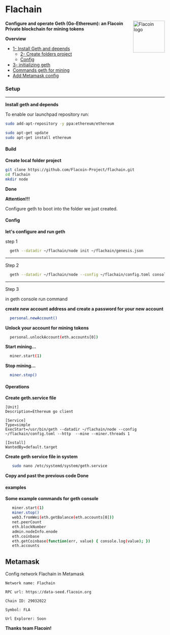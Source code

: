 # Flachain

<p><img src="https://avatars.githubusercontent.com/u/57708417?s=96&v=4" alt="Flacoin logo" title="Minig Flachain" align="right" height="100" /></p>


**Configure and operate Geth (Go-Ethereum): an Flacoin Private blockchain for mining tokens**


**Overview**
  - [1- Install Geth and depends](#setup)
    - [2- Create folders project](#build)
    - [Config](#config)
  - [3- initializing geth](#operations)
  - [Commands geth for mining](#examples)
  - [Add Metamask config](#metamask)

### Setup
--------------

**Install geth and depends**

To enable our launchpad repository run:

```bash
sudo add-apt-repository -y ppa:ethereum/ethereum
```
```bash
sudo apt-get update
sudo apt-get install ethereum
```

#### Build

**Create local folder project**

```bash
git clone https://github.com/Flacoin-Project/flachain.git
cd flachain
mkdir node
```
**Done**


**Attention!!!**

Configure geth to boot into the folder we just created.

#### Config

**let's configure and run geth**

step 1

```bash
  geth --datadir ~/flachain/node init ~/flachain/genesis.json
```

-------------------------------

Step 2

```bash
  geth --datadir ~/flachain/node --config ~/flachain/config.toml console
```

-------------------------------


Step 3 

in geth console run command

**create new account address and create a password for your new account**

```bash
  personal.newAccount()
```

**Unlock your account for mining tokens**

```bash
  personal.unlockAccount(eth.accounts[0])
```

**Start mining...**

```bash
  miner.start(1)
```

**Stop mining...**

```bash
  miner.stop()
```


#### Operations

**Create geth.service file**

```
[Unit]
Description=Ethereum go client

[Service]
Type=simple
ExecStart=/usr/bin/geth --datadir ~/flachain/node --config ~/flachain/config.toml --http  --mine --miner.threads 1

[Install]
WantedBy=default.target

```

**Create geth service file in system**

```bash
   sudo nano /etc/systemd/system/geth.service
```
**Copy and past the previous code Done**


#### examples

**Some example commands for geth console**

```bash
   miner.start(1)
   miner.stop()
   web3.fromWei(eth.getBalance(eth.accounts[0]))
   net.peerCount
   eth.blockNumber
   admin.nodeInfo.enode
   eth.coinbase
   eth.getCoinbase(function(err, value) { console.log(value); })
   eth.accounts

```

Metamask
-------

Config network Flachain in Metamask

```
Network name: Flachain 

RPC url: https://data-seed.flacoin.org

Chain ID: 29032022

Symbol: FLA

Url Explorer: Soon

```

**Thanks team Flacoin!**
